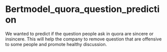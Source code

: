 # Bertmodel_quora_question_prediction
We wanted to predict if the question people ask in quora are sincere or insincere. This will help the company to remove question that are offensive to some people and promote healthy discussion.

